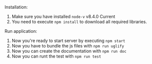 Installation:
1. Make sure you have installed `node-v` v8.4.0 Current
2. You need to execute `npm install` to download all required libraries.

Run application:
1.  Now you're ready to start server by executing `npm start`
2.  Now you have to bundle the js files with `npm run uglify`
3.  Now you can create the documentation with `npm run doc`
4.  Now you can runt the test with `npm run test`
